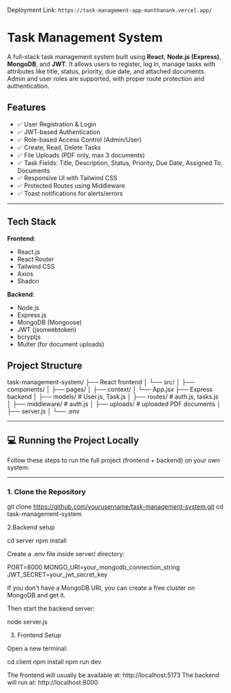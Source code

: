 Deployment Link: `https://task-management-app-manthanank.vercel.app/`
# Task Management System

A full-stack task management system built using **React**, **Node.js (Express)**, **MongoDB**, and **JWT**. 
It allows users to register, log in, manage tasks with attributes like title, status, priority, due date, and attached documents.
Admin and user roles are supported, with proper route protection and authentication.

## Features

- ✅ User Registration & Login
- ✅ JWT-based Authentication
- ✅ Role-based Access Control (Admin/User)
- ✅ Create, Read, Delete Tasks
- ✅ File Uploads (PDF only, max 3 documents)
- ✅ Task Fields: Title, Description, Status, Priority, Due Date, Assigned To, Documents
- ✅ Responsive UI with Tailwind CSS
- ✅ Protected Routes using Middleware
- ✅ Toast notifications for alerts/errors

---

## Tech Stack

**Frontend**:  
- React.js  
- React Router  
- Tailwind CSS  
- Axios
- Shadcn  

**Backend**:  
- Node.js  
- Express.js  
- MongoDB (Mongoose)  
- JWT (jsonwebtoken)  
- bcryptjs  
- Multer (for document uploads)  


## Project Structure

task-management-system/
├── React frontend
│ └── src/
│ ├── components/
│ ├── pages/
│ ├── context/
│ └── App.jsx
├── Express backend
│ ├── models/ # User.js, Task.js
│ ├── routes/ # auth.js, tasks.js
│ ├── middleware/ # auth.js
│ ├── uploads/ # uploaded PDF documents
│ ├── server.js
│ └── .env


---

## 💻 Running the Project Locally

Follow these steps to run the full project (frontend + backend) on your own system:

---

### 1. **Clone the Repository**
git clone https://github.com/yourusername/task-management-system.git
cd task-management-system

2.Backend setup

cd server
npm install

Create a .env file inside server/ directory:

PORT=8000
MONGO_URI=your_mongodb_connection_string
JWT_SECRET=your_jwt_secret_key

If you don’t have a MongoDB URI, you can create a free cluster on MongoDB and get it.

Then start the backend server:

node server.js

3. Frontend Setup

Open a new terminal:

cd client
npm install
npm run dev

The frontend will usually be available at: http://localhost:5173
The backend will run at: http://localhost:8000

